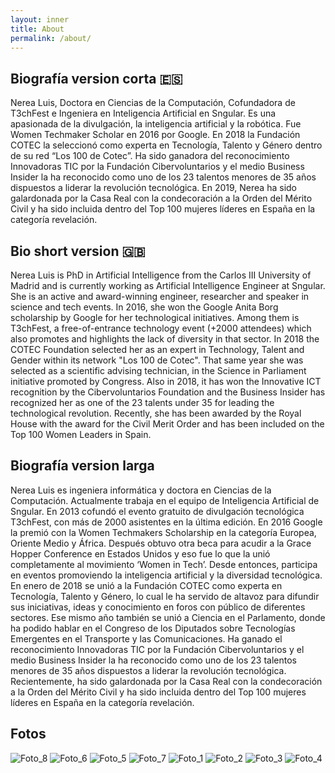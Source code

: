 ```yaml
---
layout: inner
title: About
permalink: /about/
---
```


## Biografía version corta 🇪🇸

Nerea Luis, Doctora en Ciencias de la Computación, Cofundadora de T3chFest e Ingeniera en Inteligencia Artificial en Sngular. Es una apasionada de la divulgación, la inteligencia artificial y la robótica. Fue Women Techmaker Scholar en 2016 por Google. En 2018 la Fundación COTEC la seleccionó como experta en Tecnología, Talento y Género dentro de su red “Los 100 de Cotec”. Ha sido ganadora del reconocimiento Innovadoras TIC por la Fundación Cibervoluntarios y el medio Business Insider la ha reconocido como uno de los 23 talentos menores de 35 años dispuestos a liderar la revolución tecnológica. En 2019, Nerea ha sido galardonada por la Casa Real con la condecoración a la Orden del Mérito Civil y ha sido incluida dentro del Top 100 mujeres líderes en España en la categoría revelación.

## Bio short version 🇬🇧

Nerea Luis is PhD in Artificial Intelligence from the Carlos III University of Madrid and is currently working as Artificial Intelligence Engineer at Sngular. She is an active and award-winning engineer, researcher and speaker in science and tech events. In 2016, she won the Google Anita Borg scholarship by Google for her technological initiatives. Among them is T3chFest, a free-of-entrance technology event (+2000 attendees) which also promotes and highlights the lack of diversity in that sector. In 2018 the COTEC Foundation selected her as an expert in Technology, Talent and Gender within its network "Los 100 de Cotec". That same year she was selected as a scientific advising technician, in the Science in Parliament initiative promoted by Congress. Also in 2018, it has won the Innovative ICT recognition by the Cibervoluntarios Foundation and the Business Insider has recognized her as one of the 23 talents under 35 for leading the technological revolution. Recently, she has been awarded by the Royal House with the award for the Civil Merit Order and has been included on the Top 100 Women Leaders in Spain.


## Biografía version larga

Nerea Luis es ingeniera informática y doctora en Ciencias de la Computación. Actualmente trabaja en el equipo de Inteligencia Artificial de Sngular. En 2013 cofundó el evento gratuito de divulgación tecnológica T3chFest, con más de 2000 asistentes en la última edición. En 2016 Google la premió con la Women Techmakers Scholarship en la categoría Europea, Oriente Medio y África. Después obtuvo otra beca para acudir a la Grace Hopper Conference en Estados Unidos y eso fue lo que la unió completamente al movimiento ‘Women in Tech’. Desde entonces, participa en eventos promoviendo la inteligencia artificial y la diversidad tecnológica. En enero de 2018 se unió a la Fundación COTEC como experta en Tecnología, Talento y  Género, lo cual le ha servido de altavoz para difundir sus iniciativas, ideas y conocimiento en foros con público de diferentes sectores. Ese mismo año también se unió a Ciencia en el Parlamento, donde ha podido hablar en el Congreso de los Diputados sobre Tecnologías Emergentes en el Transporte y las Comunicaciones. Ha ganado el reconocimiento Innovadoras TIC por la Fundación Cibervoluntarios y el medio Business Insider la ha reconocido como uno de los 23 talentos menores de 35 años dispuestos a liderar la revolución tecnológica. Recientemente, ha sido galardonada por la Casa Real con la condecoración a la Orden del Mérito Civil y ha sido incluida dentro del Top 100 mujeres líderes en España en la categoría revelación.

## Fotos

![Foto_8](/img/nerea8.jpg)
![Foto_6](/img/nerea6.jpeg)
![Foto_5](/img/nerea5.jpeg)
![Foto_7](/img/nerea7.jpg)
![Foto_1](/img/nerea1.jpg)
![Foto_2](/img/nerea2.jpg)
![Foto_3](/img/nerea3.jpg)
![Foto_4](/img/nerea4.jpg)

